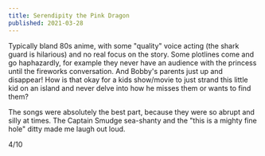 ```yaml
---
title: Serendipity the Pink Dragon
published: 2021-03-28
---
```


Typically bland 80s anime, with some "quality" voice acting (the shark guard is hilarious) and no real focus on the story. Some plotlines come and go haphazardly, for example they never have an audience with the princess until the fireworks conversation. And Bobby's parents just up and disappear! How is that okay for a kids show/movie to just strand this little kid on an island and never delve into how he misses them or wants to find them?

The songs were absolutely the best part, because they were so abrupt and silly at times. The Captain Smudge sea-shanty and the "this is a mighty fine hole" ditty made me laugh out loud.

4/10
